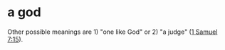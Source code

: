 # a god

Other possible meanings are 1) "one like God" or 2) "a judge" ([1 Samuel 7:15](../07/15.md)).

